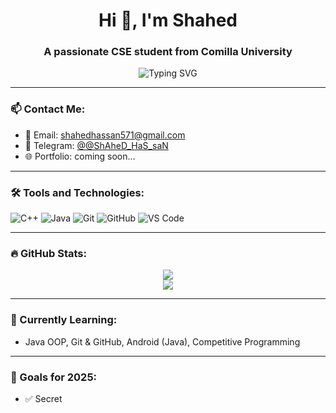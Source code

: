 <h1 align="center">Hi 👋, I'm Shahed</h1>
<h3 align="center">A passionate CSE student from Comilla University</h3>

<p align="center">
  <img src="https://readme-typing-svg.herokuapp.com?font=Fira+Code&weight=700&size=22&pause=1000&color=2FC6DB&width=435&lines=Learning+Java+%7C+Git+%7C+Android+Development;Love+Problem+Solving+on+Codeforces;Aspiring+Software+Engineer" alt="Typing SVG" />
</p>

---

### 📫 Contact Me:
- 📧 Email: shahedhassan571@gmail.com
- 💬 Telegram: [@@ShAheD_HaS_saN](https://t.me/@ShAheD_HaS_saN)
- 🌐 Portfolio: coming soon...

---

### 🛠️ Tools and Technologies:
![C++](https://img.shields.io/badge/-C++-00599C?style=flat-square&logo=c)
![Java](https://img.shields.io/badge/-Java-007396?style=flat-square&logo=java)
![Git](https://img.shields.io/badge/-Git-F05032?style=flat-square&logo=git)
![GitHub](https://img.shields.io/badge/-GitHub-181717?style=flat-square&logo=github)
![VS Code](https://img.shields.io/badge/-VSCode-007ACC?style=flat-square&logo=visual-studio-code)

---

### 🔥 GitHub Stats:
<p align="center">
  <img src="https://github-readme-stats.vercel.app/api?username=codeinfinite19&show_icons=true&theme=radical" />
  <br />
  <img src="https://github-readme-streak-stats.herokuapp.com?user=codeinfinite19&theme=radical&date_format=M%20j%5B%2C%20Y%5D" />
</p>

---




### 🌱 Currently Learning:
- Java OOP, Git & GitHub, Android (Java), Competitive Programming

---

### 🎯 Goals for 2025:
- ✅ Secret 





